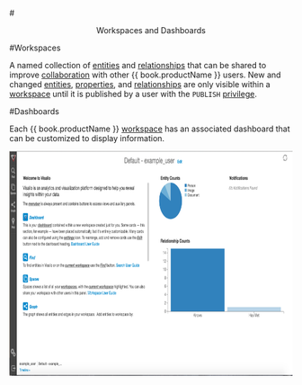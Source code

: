 #<center> Workspaces and Dashboards </center>

#Workspaces

A named collection of [entities](vertices.md) and [relationships](edges.md) that can be shared to improve
 [collaboration](colaboration.md) with
other {{ book.productName }} users. New and changed [entities](vertices.md), [properties](properties.md), and [relationships](edges.md)
are only visible within a [workspace](workspaces.md) until it is published by a user with
the `PUBLISH` [privilege](application-privilages.md).

#Dashboards

Each {{ book.productName }} [workspace](workspaces.md) has an associated dashboard that can be customized to display
information.

<img src = images/dashboard.png width="700" height="400">